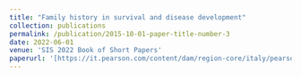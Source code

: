 ```yaml
---
title: "Family history in survival and disease development"
collection: publications
permalink: /publication/2015-10-01-paper-title-number-3
date: 2022-06-01
venue: 'SIS 2022 Book of Short Papers'
paperurl: '[https://it.pearson.com/content/dam/region-core/italy/pearson-italy/pdf/Docenti/Universit%C3%A0/Sis-2022-4c-low.pdf](https://it.pearson.com/content/dam/region-core/italy/pearson-italy/pdf/Docenti/Universit%C3%A0/Sis-2022-4c-low.pdf)'
---
```

